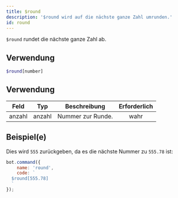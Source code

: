 ```yaml
---
title: $round
description: '$round wird auf die nächste ganze Zahl umrunden.'
id: round
---
```


`$round` rundet die nächste ganze Zahl ab.

## Verwendung

```php
$round[number]
```

## Verwendung

| Feld   | Typ    | Beschreibung      | Erforderlich |
| ------ | ------ | ----------------- |:------------:|
| anzahl | anzahl | Nummer zur Runde. |     wahr     |

## Beispiel(e)

Dies wird `555` zurückgeben, da es die nächste Nummer zu `555.78` ist:

```javascript
bot.command({
    name: 'round',
    code: `
  $round[555.78]
  `
});
```